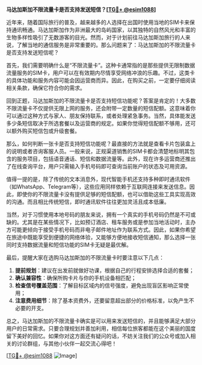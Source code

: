 **马达加斯加不限流量卡是否支持发送短信？[[TG💪+ @esim1088](https://t.me/s/esim1088)]**

近年来，随着国际旅行的普及，越来越多的人选择在出国时使用当地的SIM卡来保持通讯畅通。马达加斯加作为非洲最大的岛屿国家，以其独特的自然风光和丰富的生物多样性吸引了无数游客的目光。然而，对于计划前往马达加斯加旅行的人来说，了解当地的通信服务是非常重要的。那么问题来了：马达加斯加的不限流量卡是否支持发送短信呢？

首先，我们需要明确什么是“不限流量卡”。这种卡通常指的是那些提供无限制数据流量服务的SIM卡，用户可以在有效期内尽情享受网络冲浪的乐趣。不过，这类卡的具体功能和服务内容可能会因运营商而异。因此，在购买之前，一定要仔细阅读相关条款，确保它符合你的需求。

回到正题，马达加斯加的不限流量卡是否支持短信功能呢？答案是肯定的！大多数不限流量卡不仅提供无限上网的服务，还会附带一定数量的短信配额。这意味着你可以通过这种方式与家人、朋友保持联系，或者处理紧急事务。当然，具体能发送多少条短信取决于所选套餐以及运营商的规定。如果你觉得短信配额不够用，还可以额外购买短信包或升级套餐。

那么，如何判断一张卡是否支持短信功能呢？最直接的方法就是查看卡片包装盒上的说明或者咨询客服人员。一般来说，正规渠道销售的SIM卡都会清楚地标明其包含的服务项目，包括语音通话、短信和数据流量等。此外，现在许多运营商还推出了在线查询平台，用户只需输入手机号码即可查询当前账户的状态及可用资源。

值得一提的是，除了传统的文本消息外，现代智能手机还支持多种即时通讯软件（如WhatsApp、Telegram等），这些应用同样依赖于互联网连接来发送信息。因此，即使你的不限流量卡没有提供足够的短信配额，也可以借助这些工具实现高效的沟通。而且相比传统短信，即时通讯软件往往更加灵活且成本低廉。

当然，对于习惯使用本地号码的朋友来说，拥有一个真实的手机号码仍然是不可或缺的。尤其是在某些情况下，比如预订酒店、租车服务或是参加当地活动时，主办方可能更倾向于接受手机号码而非电子邮件地址作为联系方式。因此，如果你希望在旅途中既能享受到便捷的网络体验，又能够方便地接收短信通知，那么选择一张同时支持数据流量和短信功能的SIM卡无疑是最优解。

最后，提醒大家在选购马达加斯加的不限流量卡时要注意以下几点：

1. **提前规划**：建议在出发前就做好功课，根据自己的行程安排选择合适的套餐；
2. **确认兼容性**：确保所购卡片与你的手机设备相匹配；
3. **检查信号覆盖范围**：了解目标区域内的信号强度，避免出现盲区影响正常使用；
4. **注意费用细节**：除了基本资费外，还要留意超出部分的价格标准，以免产生不必要的开支。

总之，马达加斯加的不限流量卡确实是可以用来发送短信的，并且能够满足大部分用户的日常需求。只要合理规划并善加利用，相信每位旅客都能在这个美丽的国度留下美好的回忆。如果你对这方面还有疑问的话，不妨关注我们的公众号或加入相关的讨论群组，与其他小伙伴一起交流心得吧！

[[TG💪+ @esim1088](https://t.me/s/esim1088) ![Image](https://i.postimg.cc/4NQfJmqS/Snipaste-2025-05-13-00-14-12.png)]